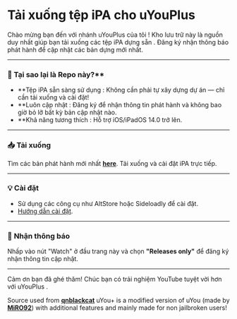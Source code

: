 # Tải xuống tệp iPA cho uYouPlus

Chào mừng bạn đến với nhánh uYouPlus của tôi ! Kho lưu trữ này là nguồn duy nhất giúp bạn tải xuống các tệp iPA dựng sẵn . Đăng ký nhận thông báo phát hành để cập nhật các bản dựng mới nhất.

---

### 🚀 Tại sao lại là Repo này?**

- **Tệp iPA sẵn sàng sử dụng : Không cần phải tự xây dựng dự án — chỉ cần tải xuống và cài đặt!
- **Luôn cập nhật : Đăng ký để nhận thông tin phát hành và không bao giờ bỏ lỡ bất kỳ bản cập nhật nào.
- **Khả năng tương thích : Hỗ trợ iOS/iPadOS 14.0 trở lên.

---

### 📥 **Tải xuống**

Tìm các bản phát hành mới nhất [**here**](https://github.com/Sj09-gnc/uYouPlus/releases). Tải xuống và cài đặt iPA trực tiếp.

---

### 💡 **Cài đặt**

- Sử dụng các công cụ như AltStore hoặc Sideloadly để cài đặt.
- [Hướng dẫn cài đặt](https://github.com/qnblackcat/uYouPlus/wiki/Installation).

---

### 🌟 **Nhận thông báo**

Nhấp vào nút "Watch" ở đầu trang này và chọn **"Releases only"** để đăng ký nhận thông tin cập nhật.

---

Cảm ơn bạn đã ghé thăm! Chúc bạn có trải nghiệm YouTube tuyệt vời hơn với uYouPlus .


Source used from [**qnblackcat**](https://github.com/qnblackcat/uYouPlus)
uYou+ is a modified version of uYou (made by [**MiRO92**](https://github.com/MiRO92/uYou-for-YouTube)) with additional features and mainly made for non jailbroken users!
